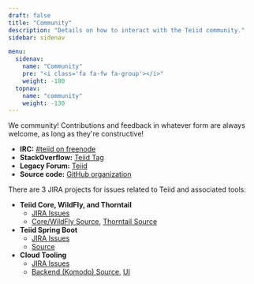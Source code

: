 ```yaml
---
draft: false
title: "Community"
description: "Details on how to interact with the Teiid community."
sidebar: sidenav

menu:
  sidenav:
    name: "Community"
    pre: "<i class='fa fa-fw fa-group'></i>"
    weight: -180
  topnav:
    name: "community"
    weight: -130
---
```


We <i class="fa fa-heart text-danger"></i> community! Contributions and feedback in whatever form are always welcome, as long as they're constructive!

* **IRC:** [#teiid on freenode](irc://freenode.net/teiid)
* **StackOverflow:** [Teiid Tag](https://stackoverflow.com/questions/tagged/teiid)
* **Legacy Forum:** [Teiid](https://developer.jboss.org/en/teiid)
* **Source code:** [GitHub organization](https://github.com/teiid)
    
There are 3 JIRA projects for issues related to Teiid and associated tools:

* **Teiid Core, WildFly, and Thorntail**
    * [JIRA Issues](https://issues.redhat.com/projects/TEIID/issues)
    * [Core/WildFly Source](https://github.com/teiid/teiid), [Thorntail Source](https://github.com/teiid/teiid-thorntail) 
* **Teiid Spring Boot**
    * [JIRA Issues](https://issues.redhat.com/projects/TEIIDSB/issues)
    * [Source](https://github.com/teiid/teiid-spring-boot)
* **Cloud Tooling**
    * [JIRA Issues](https://issues.redhat.com/projects/TEIIDTOOLS/issues)
    * [Backend (Komodo) Source](https://github.com/teiid/teiid-komodo), [UI](https://github.com/syndesisio/syndesis-react)


